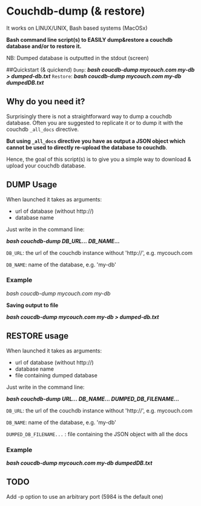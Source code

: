 Couchdb-dump (& restore)
============

It works on LINUX/UNIX, Bash based systems (MacOSx)

**Bash command line script(s) to EASILY dump&restore a couchdb database and/or to restore it.**
 
NB: Dumped database is outputted in the stdout (screen)


##Quickstart (& quickend)
`Dump`: ***bash coucdb-dump mycouch.com my-db > dumped-db.txt***
`Restore`: ***bash coucdb-dump mycouch.com my-db dumpedDB.txt***


## Why do you need it?
Surprisingly there is not a straightforward way to dump a couchdb database. Often you are suggested to replicate it or to dump it with the couchdb `_all_docs` directive. 

**But using `_all_docs` directive you have as output a JSON object which cannot be used to directly re-upload the database to couchdb**.

Hence, the goal of this script(s) is to give you a simple way to download & upload your couchdb database.


## DUMP Usage

When launched it takes as arguments:

* url of database (without http://)
* database name

Just write in the command line:

***bash couchdb-dump DB_URL... DB_NAME...***

  `DB_URL`: the url of the couchdb instance without 'http://', e.g. mycouch.com
  
  `DB_NAME`: name of the database, e.g. 'my-db'


### Example

*bash coucdb-dump mycouch.com my-db*

**Saving output to file**

***bash coucdb-dump mycouch.com my-db > dumped-db.txt***


## RESTORE usage

When launched it takes as arguments:

* url of database (without http://)
* database name
* file containing dumped database

Just write in the command line:

***bash couchdb-dump URL... DB_NAME... DUMPED_DB_FILENAME...***

  `DB_URL`: the url of the couchdb instance without 'http://', e.g. mycouch.com
  
  `DB_NAME`: name of the database, e.g. 'my-db'
  
  `DUMPED_DB_FILENAME...` : file containing the JSON object with all the docs
  
  
  
### Example

***bash coucdb-dump mycouch.com my-db dumpedDB.txt***



## TODO
Add -p option to use an arbitrary port (5984 is the default one)

